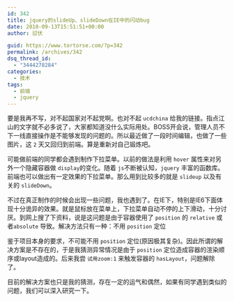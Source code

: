 ```yaml
---
id: 342
title: jquery的slideUp、slideDown在IE中的闪动bug
date: 2010-09-13T15:51:51+00:00
author: 愆伏

guid: https://www.tortorse.com/?p=342
permalink: /archives/342
dsq_thread_id:
  - "3444278284"
categories:
  - 技术
tags:
  - 前端
  - jquery
---
```

要是我再不写，对不起国家对不起党啊。也对不起 `ucdchina` 给我的链接。指点江山的文字就不必多说了，大家都知道没什么实际用处。BOSS开会说，管理人员不下一线直接操作是不能够发现的问题的。所以最近做了一段时间编辑，也做了一些图片，这 `2` 天又回归到前端。算是重新对自己锻炼吧。

可能做前端的同学都会遇到制作下拉菜单。以前的做法是利用 `hover` 属性来对另外一个隐藏容器做 `display`的变化。随着 `js`不断被认知，`jquery` 丰富的函数库。前端也可以做出有一定效果的下拉菜单。那么用到比较多的就是 `slideup` 以及有关的 `slideDown`。

不过在真正制作的时候会出现一些问题，我也遇到了。在IE下，特别是IE6下面体现十分诡异的效果。就是鼠标放在菜单上，下拉菜单自动不停的上下滑动，十分讨厌。到网上搜了下资料，说是这问题是由于容器使用了 `position` 的 `relative` 或者`absolute` 导致。解决方法只有一种：不用 `position` 定位

鉴于项目本身的要求，不可能不用 `position` 定位(原因极其复杂)。因此所谓的解决方案是不存在的，于是我猜测异常情况是由于 `position` 定位造成容器的渲染顺序或layout造成的。后来我尝 `试用zoom:1` 来触发容器的 `hasLayout`，问题解除了。

目前的解决方案也只是我的猜测，存在一定的运气和偶然，如果有同学遇到类似的问题，我们可以深入研究一下。